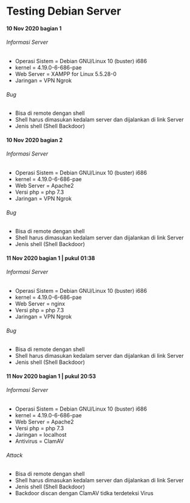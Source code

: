 # Testing Debian Server

#### 10 Nov 2020 bagian 1
###### Informasi Server
- Operasi Sistem = Debian GNU/Linux 10 (buster) i686
- kernel = 4.19.0-6-686-pae
- Web Server = XAMPP for Linux 5.5.28-0
- Jaringan = VPN Ngrok

###### Bug
- Bisa di remote dengan shell
- Shell harus dimasukan kedalam server dan dijalankan di link Server
- Jenis shell (Shell Backdoor)

#### 10 Nov 2020 bagian 2
###### Informasi Server
- Operasi Sistem = Debian GNU/Linux 10 (buster) i686
- kernel = 4.19.0-6-686-pae
- Web Server = Apache2
- Versi php = php 7.3
- Jaringan = VPN Ngrok

###### Bug
- Bisa di remote dengan shell
- Shell harus dimasukan kedalam server dan dijalankan di link Server
- Jenis shell (Shell Backdoor)


#### 11 Nov 2020 bagian 1 | pukul 01:38
###### Informasi Server
- Operasi Sistem = Debian GNU/Linux 10 (buster) i686
- kernel = 4.19.0-6-686-pae
- Web Server = nginx
- Versi php = php 7.3
- Jaringan = VPN Ngrok

###### Bug
- Bisa di remote dengan shell
- Shell harus dimasukan kedalam server dan dijalankan di link Server
- Jenis shell (Shell Backdoor)

#### 11 Nov 2020 bagian 1 | pukul 20:53
###### Informasi Server
- Operasi Sistem = Debian GNU/Linux 10 (buster) i686
- kernel = 4.19.0-6-686-pae
- Web Server = Apache2
- Versi php = php 7.3
- Jaringan = localhost
- Antivirus = ClamAV

###### Attack
- Bisa di remote dengan shell
- Shell harus dimasukan kedalam server dan dijalankan di link Server
- Jenis shell (Shell Backdoor)
- Backdoor discan dengan ClamAV tidka terdeteksi Virus